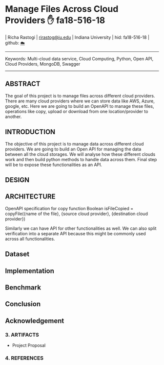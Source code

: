 # Manage Files Across Cloud Providers :hand: fa18-516-18

| Richa Rastogi
| rirastog@iu.edu
| Indiana University
| hid: fa18-516-18
| github: [:cloud:](https://github.com/cloudmesh-community/fa18-516-18/blob/master/project-paper/report.md)

---

Keywords: Multi-cloud data service, Cloud Computing, Python, Open API, Cloud Providers, MongoDB, Swagger

---

## ABSTRACT

The goal of this project is to manage files across different cloud providers. There are many cloud providers where we can store data like AWS, Azure, google, etc. Here we are going to build an OpenAPI to manage these files, operations like copy, upload or download from one location/provider to another. 


## INTRODUCTION

The objective of this project is to manage data across different cloud providers. We are going to build an Open API for managing the data between all the cloud storages. We will analyse how these different clouds work and then build python methods to handle data across them. Final step will be to expose these functionalities as an API.

## DESIGN

## ARCHITECTURE

OpenAPI specification for copy function
	Boolean isFileCopied = copyFile({name of the file}, {source cloud provider}, {destination cloud provider}) 
	
Similarly we can have API for other functionalities as well. We can also split verification into a separate API because this might be commonly used across all functionalities.

## Dataset

## Implementation

## Benchmark

## Conclusion

## Acknowledgement
### 3. ARTIFACTS

* Project Proposal

### 4. REFERENCES

